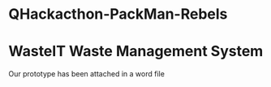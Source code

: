 # QHackacthon-PackMan-Rebels

# WasteIT Waste Management System
Our prototype has been attached in a word file
